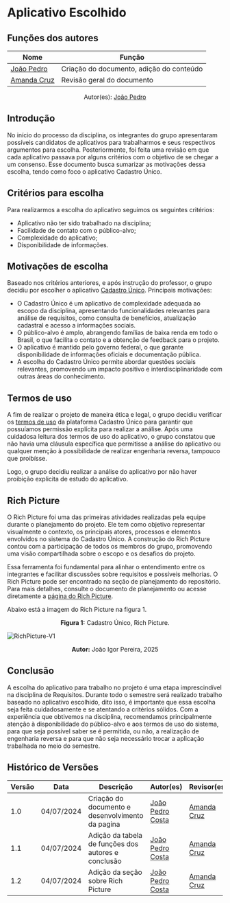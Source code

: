 # Aplicativo Escolhido

## Funções dos autores

| Nome | Função |
|------|--------|
|[João Pedro](https://github.com/johnaopedro)| Criação do documento, adição do conteúdo |
|[Amanda Cruz](https://github.com/mandicrz)| Revisão geral do documento |
<center>
    Autor(es): 
    <a href="https://github.com/johnaopedro" target="_blank">João Pedro</a><br>
</center>

## Introdução

No início do processo da disciplina, os integrantes do grupo apresentaram possíveis candidatos de aplicativos para trabalharmos e seus respectivos argumentos para escolha. Posteriormente, foi feita uma revisão em que cada aplicativo passava por alguns critérios com o objetivo de se chegar a um consenso. Esse documento busca sumarizar as motivações dessa escolha, tendo como foco o aplicativo Cadastro Único.

## Critérios para escolha

Para realizarmos a escolha do aplicativo seguimos os seguintes critérios:

- Aplicativo não ter sido trabalhado na disciplina;
- Facilidade de contato com o público-alvo;
- Complexidade do aplicativo;
- Disponibilidade de informações.

## Motivações de escolha

Baseado nos critérios anteriores, e após instrução do professor, o grupo decidiu por escolher o aplicativo [Cadastro Único](https://play.google.com/store/apps/details?id=br.gov.dataprev.meucadunico&hl=pt_BR). Principais motivações:

- O Cadastro Único é um aplicativo de complexidade adequada ao escopo da disciplina, apresentando funcionalidades relevantes para análise de requisitos, como consulta de benefícios, atualização cadastral e acesso a informações sociais.
- O público-alvo é amplo, abrangendo famílias de baixa renda em todo o Brasil, o que facilita o contato e a obtenção de feedback para o projeto.
- O aplicativo é mantido pelo governo federal, o que garante disponibilidade de informações oficiais e documentação pública.
- A escolha do Cadastro Único permite abordar questões sociais relevantes, promovendo um impacto positivo e interdisciplinaridade com outras áreas do conhecimento.

## Termos de uso

A fim de realizar o projeto de maneira ética e legal, o grupo decidiu verificar os [termos de uso](../planejamento/termosDeUso.md) da plataforma Cadastro Único para garantir que possuíamos permissão explícita para realizar a análise. Após uma cuidadosa leitura dos termos de uso do aplicativo, o grupo constatou que não havia uma cláusula específica que permitisse a análise do aplicativo ou qualquer menção à possibilidade de realizar engenharia reversa, tampouco que proibísse.

Logo, o grupo decidiu realizar a análise do aplicativo por não haver proibição explicita de estudo do aplicativo.

## Rich Picture

O Rich Picture foi uma das primeiras atividades realizadas pela equipe durante o planejamento do projeto. Ele tem como objetivo representar visualmente o contexto, os principais atores, processos e elementos envolvidos no sistema do Cadastro Único. A construção do Rich Picture contou com a participação de todos os membros do grupo, promovendo uma visão compartilhada sobre o escopo e os desafios do projeto.

Essa ferramenta foi fundamental para alinhar o entendimento entre os integrantes e facilitar discussões sobre requisitos e possíveis melhorias. O Rich Picture pode ser encontrado na seção de planejamento do repositório. Para mais detalhes, consulte o documento de planejamento ou acesse diretamente a [página do Rich Picture](../pre-rastreabilidade/aplicativo.md).

Abaixo está a imagem do Rich Picture na figura 1.

<p align="center">
    <strong>Figura 1:</strong> Cadastro Único, Rich Picture.
</p>

![RichPicture-V1](../assets/richPictures/JoaoIgor.jpg)

<p align="center">
    <strong>Autor:</strong> João Igor Pereira, 2025
</p>

## Conclusão

A escolha do aplicativo para trabalho no projeto é uma etapa imprescindível na disciplina de Requisitos. Durante todo o semestre será realizado trabalho baseado no aplicativo escolhido, dito isso, é importante que essa escolha seja feita cuidadosamente e se atentando a critérios sólidos. Com a experiência que obtivemos na disciplina, recomendamos principalmente atenção à disponibilidade do público-alvo e aos termos de uso do sistema, para que seja possível saber se é permitida, ou não, a realização de engenharia reversa e para que não seja necessário trocar a aplicação trabalhada no meio do semestre.


## Histórico de Versões

| Versão  |   Data   | Descrição | Autor(es) | Revisor(es) | 
| --------- | ------ | ------ | ---------- | ---------- |
| 1.0 | 04/07/2024 | Criação do documento e desenvolvimento da pagina | [João Pedro Costa](https://github.com/johnaopedro) |[Amanda Cruz](https://github.com/mandicrz)|
| 1.1 | 04/07/2024 | Adição da tabela de funções dos autores e conclusão | [João Pedro Costa](https://github.com/johnaopedro) |[Amanda Cruz](https://github.com/mandicrz)|
| 1.2 | 04/07/2024 | Adição da seção sobre Rich Picture | [João Pedro Costa](https://github.com/johnaopedro) |[Amanda Cruz](https://github.com/mandicrz)|
